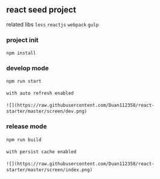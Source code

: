 ## react seed project
related libs
`less` `reactjs` `webpack` `gulp`

### project init
    npm install

### develop mode
    npm run start
    
    with auto refresh enabled

    ![](https://raw.githubusercontent.com/Duan112358/react-starter/master/screen/dev.png)
  
### release mode
    npm run build

    with persist cache enabled
    
    ![](https://raw.githubusercontent.com/Duan112358/react-starter/master/screen/index.png)
